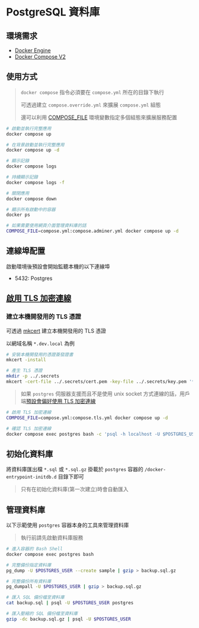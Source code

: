 # PostgreSQL 資料庫

## 環境需求

- [Docker Engine](https://docs.docker.com/install/)
- [Docker Compose V2](https://docs.docker.com/compose/cli-command/)

## 使用方式

> `docker compose` 指令必須要在 `compose.yml` 所在的目錄下執行
>
> 可透過建立 `compose.override.yml` 來擴展 `compose.yml` 組態
>
> 還可以利用 [COMPOSE_FILE](https://docs.docker.com/compose/reference/envvars/#compose_file) 環境變數指定多個組態來擴展服務配置

```sh
# 啟動並執行完整應用
docker compose up

# 在背景啟動並執行完整應用
docker compose up -d

# 顯示記錄
docker compose logs

# 持續顯示記錄
docker compose logs -f

# 關閉應用
docker compose down

# 顯示所有啟動中的容器
docker ps

# 如果需要使用網頁介面管理資料庫的話
COMPOSE_FILE=compose.yml:compose.adminer.yml docker compose up -d
```

## 連線埠配置

啟動環境後預設會開始監聽本機的以下連線埠

- 5432: Postgres

## [啟用 TLS 加密連線](https://www.postgresql.org/docs/current/ssl-tcp.html)

### 建立本機開發用的 TLS 憑證

可透過 [mkcert](https://github.com/FiloSottile/mkcert) 建立本機開發用的 TLS 憑證

以網域名稱 `*.dev.local` 為例

```sh
# 安裝本機開發用的憑證簽發證書
mkcert -install

# 產生 TLS 憑證
mkdir -p ../.secrets
mkcert -cert-file ../.secrets/cert.pem -key-file ../.secrets/key.pem '*.dev.local'
```

> 如果 `postgres` 伺服器支援而且不是使用 unix socket 方式連線的話，用戶端[預設會偏好使用 TLS 加密連線](https://www.postgresql.org/docs/current/libpq-connect.html#LIBPQ-CONNECT-SSLMODE)

```sh
# 啟用 TLS 加密連線
COMPOSE_FILE=compose.yml:compose.tls.yml docker compose up -d

# 確認 TLS 加密連線
docker compose exec postgres bash -c 'psql -h localhost -U $POSTGRES_USER -c "SELECT * FROM pg_stat_ssl;"'
```

## 初始化資料庫

將資料庫匯出檔 `*.sql` 或 `*.sql.gz` 掛載於 `postgres` 容器的 `/docker-entrypoint-initdb.d` 目錄下即可

> 只有在初始化資料庫(第一次建立)時會自動匯入

## 管理資料庫

以下示範使用 `postgres` 容器本身的工具來管理資料庫

> 執行前請先啟動資料庫服務

```sh
# 進入容器的 Bash Shell
docker compose exec postgres bash

# 完整備份指定資料庫
pg_dump -U $POSTGRES_USER --create sample | gzip > backup.sql.gz

# 完整備份所有資料庫
pg_dumpall -U $POSTGRES_USER | gzip > backup.sql.gz

# 匯入 SQL 備份檔至資料庫
cat backup.sql | psql -U $POSTGRES_USER postgres

# 匯入壓縮的 SQL 備份檔至資料庫
gzip -dc backup.sql.gz | psql -U $POSTGRES_USER
```
